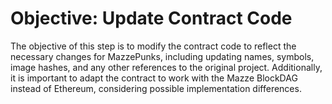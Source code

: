 # Objective: Update Contract Code

The objective of this step is to modify the contract code to reflect the necessary changes for MazzePunks, including updating names, symbols, image hashes, and any other references to the original project. Additionally, it is important to adapt the contract to work with the Mazze BlockDAG instead of Ethereum, considering possible implementation differences. 